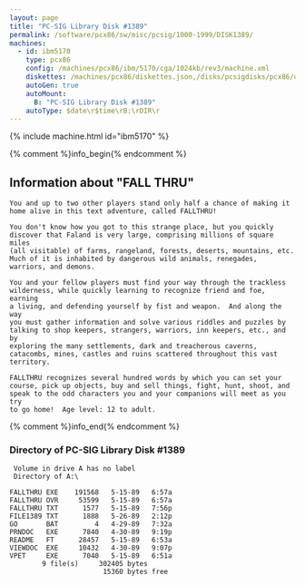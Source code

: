 ```yaml
---
layout: page
title: "PC-SIG Library Disk #1389"
permalink: /software/pcx86/sw/misc/pcsig/1000-1999/DISK1389/
machines:
  - id: ibm5170
    type: pcx86
    config: /machines/pcx86/ibm/5170/cga/1024kb/rev3/machine.xml
    diskettes: /machines/pcx86/diskettes.json,/disks/pcsigdisks/pcx86/diskettes.json
    autoGen: true
    autoMount:
      B: "PC-SIG Library Disk #1389"
    autoType: $date\r$time\rB:\rDIR\r
---
```


{% include machine.html id="ibm5170" %}

{% comment %}info_begin{% endcomment %}

## Information about "FALL THRU"

    You and up to two other players stand only half a chance of making it
    home alive in this text adventure, called FALLTHRU!
    
    You don't know how you got to this strange place, but you quickly
    discover that Faland is very large, comprising millions of square miles
    (all visitable) of farms, rangeland, forests, deserts, mountains, etc.
    Much of it is inhabited by dangerous wild animals, renegades,
    warriors, and demons.
    
    You and your fellow players must find your way through the trackless
    wilderness, while quickly learning to recognize friend and foe, earning
    a living, and defending yourself by fist and weapon.  And along the way
    you must gather information and solve various riddles and puzzles by
    talking to shop keepers, strangers, warriors, inn keepers, etc., and by
    exploring the many settlements, dark and treacherous caverns,
    catacombs, mines, castles and ruins scattered throughout this vast
    territory.
    
    FALLTHRU recognizes several hundred words by which you can set your
    course, pick up objects, buy and sell things, fight, hunt, shoot, and
    speak to the odd characters you and your companions will meet as you try
    to go home!  Age level: 12 to adult.
{% comment %}info_end{% endcomment %}


### Directory of PC-SIG Library Disk #1389

     Volume in drive A has no label
     Directory of A:\

    FALLTHRU EXE    191568   5-15-89   6:57a
    FALLTHRU OVR     53599   5-15-89   6:57a
    FALLTHRU TXT      1577   5-15-89   7:56p
    FILE1389 TXT      1888   5-26-89   2:12p
    GO       BAT         4   4-29-89   7:32a
    PRNDOC   EXE      7840   4-30-89   9:19p
    README   FT      28457   5-15-89   6:53a
    VIEWDOC  EXE     10432   4-30-89   9:07p
    VPET     EXE      7040   5-15-89   6:51a
            9 file(s)     302405 bytes
                           15360 bytes free
